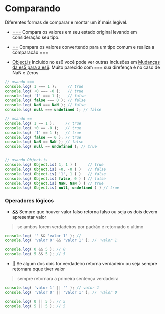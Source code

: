 # Comparando
Diferentes formas de comparar e montar um if mais legivel.
- [===]() Compara os valores em seu estado original levando em consideração seu tipo.
- [==]() Compara os valores convertendo para um tipo comum e realiza a comparacão ===

- [Object.is]() Incluido no es6 você pode ver outras inclusões em [Mudanças da es5 para a es6](https://github.com/codermarcos/javascript-weekly/tree/master/mudancas-da-es5-para-a-es6). Muito parecido com === sua direfença é no caso de NaN e Zeros  

```javascript
// usando ===
console.log( 1 === 1 );     // true
console.log( +0 === -0 );   // true
console.log( '1' === 1 );   // false
console.log( false === 0 ); // false
console.log( NaN === NaN ); // false
console.log( null === undefined ); // false

// usando ==
console.log( 1 == 1 );     // true
console.log( +0 == -0 );   // true
console.log( '1' == 1 );   // true
console.log( false == 0 ); // true
console.log( NaN == NaN ); // false
console.log( null == undefined ); // true


// usando Object.is
console.log( Object.is( 1, 1 ) )     // true
console.log( Object.is( +0, -0 ) )   // false
console.log( Object.is( '1', 1 ) )   // false
console.log( Object.is( false, 0 ) ) // false
console.log( Object.is( NaN, NaN ) ) // true
console.log( Object.is( null, undefined ) ) // true
```
### Operadores lógicos
- [&&]() Sempre que houver valor falso retorna falso ou seja os dois devem apresentar valor
> se ambos forem verdadeiros por padrão é retornado o ultimo
```javascript
console.log( '' && 'valor 1' ); //
console.log( 'valor 0' && 'valor 1' ); // 'valor 1'

console.log( 0 && 5 ); // 0
console.log( 5 && 5 ); // 5
```
- [||]() Se algum dos dois for verdadeiro retorna verdadeiro ou seja sempre retornara oque tiver valor
> sempre retornara a primeira sentença verdadeira
```javascript
console.log( 'valor 1' || '' ); // valor 1
console.log( 'valor 0' || 'valor 1' ); // 'valor 0'

console.log( 0 || 5 ); // 5
console.log( 5 || 5 ); // 5
```
